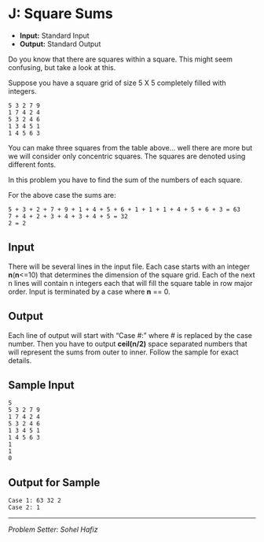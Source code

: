 J: Square Sums
==============
- **Input:** Standard Input
- **Output:** Standard Output

Do you know that there are squares within a square. This might seem confusing, but take a look at this.
 
Suppose you have a square grid of size 5 X 5 completely filled with integers.

``` 
5 3 2 7 9
1 7 4 2 4
5 3 2 4 6
1 3 4 5 1
1 4 5 6 3
``` 

You can make three squares from the table above… well there are more but we will consider only concentric squares. The squares are denoted using different fonts.

In this problem you have to find the sum of the numbers of each square.

For the above case the sums are: 

```
5 + 3 + 2 + 7 + 9 + 1 + 4 + 5 + 6 + 1 + 1 + 1 + 4 + 5 + 6 + 3 = 63
7 + 4 + 2 + 3 + 4 + 3 + 4 + 5 = 32
2 = 2
```
 
Input
-----
There will be several lines in the input file. Each case starts with an integer **n**(**n**<=10) that determines the dimension of the square grid. Each of the next n lines will contain n integers each that will fill the square table in row major order. Input is terminated by a case where **n** == 0.
 
Output
------
Each line of output will start with “Case #:” where # is replaced by the case number. Then you have to output **ceil(n/2)** space separated numbers that will represent the sums from outer to inner. Follow the sample for exact details.
 
Sample Input
------------
```
5
5 3 2 7 9
1 7 4 2 4
5 3 2 4 6
1 3 4 5 1
1 4 5 6 3
1
1
0
```

Output for Sample 
-----------------
```
Case 1: 63 32 2
Case 2: 1
```

---- 
*Problem Setter: Sohel Hafiz*
 